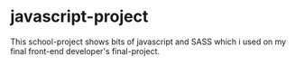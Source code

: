 # javascript-project
This school-project shows bits of javascript and SASS which i used on my final front-end developer's final-project.
